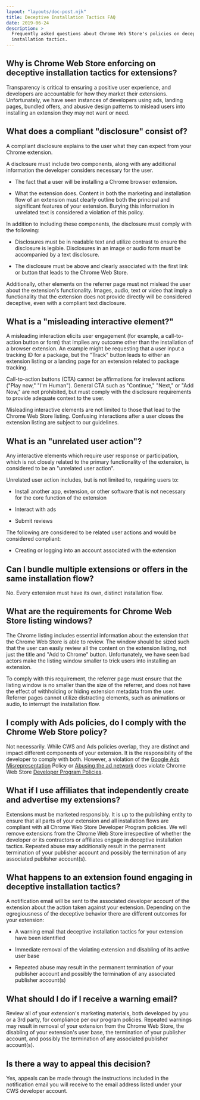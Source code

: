 ```yaml
---
layout: "layouts/doc-post.njk"
title: Deceptive Installation Tactics FAQ
date: 2019-06-24
description: >
  Frequently asked questions about Chrome Web Store's policies on deceptive
  installation tactics.
---
```


## Why is Chrome Web Store enforcing on deceptive installation tactics for extensions?

Transparency is critical to ensuring a positive user experience, and developers are accountable for
how they market their extensions. Unfortunately, we have seen instances of developers using ads,
landing pages, bundled offers, and abusive design patterns to mislead users into installing an
extension they may not want or need.

## What does a compliant "disclosure" consist of?

A compliant disclosure explains to the user what they can expect from your Chrome extension.

A disclosure must include two components, along with any additional information the developer
considers necessary for the user.

*   The fact that a user will be installing a Chrome browser extension.

*   What the extension does. Content in both the marketing and installation flow of an extension
    must clearly outline both the principal and significant features of your extension. Burying this
    information in unrelated text is considered a violation of this policy.

In addition to including these components, the disclosure must comply with the following:

*   Disclosures must be in readable text and utilize contrast to ensure the disclosure is legible.
    Disclosures in an image or audio form must be accompanied by a text disclosure.

*   The disclosure must be above and clearly associated with the first link or button that leads to
    the Chrome Web Store.

Additionally, other elements on the referrer page must not mislead the user about the extension's
functionality. Images, audio, text or video that imply a functionality that the extension does not
provide directly will be considered deceptive, even with a compliant text disclosure.

## What is a "misleading interactive element?"

A misleading interaction elicits user engagement (for example, a call-to-action button or form) that
implies any outcome other than the installation of a browser extension. An example might be
requesting that a user input a tracking ID for a package, but the "Track" button leads to either an
extension listing or a landing page for an extension related to package tracking.

Call-to-action buttons (CTA) cannot be affirmations for irrelevant actions ("Play now," "I'm
Human"). General CTA such as "Continue," "Next," or "Add Now," are not prohibited, but must comply
with the disclosure requirements to provide adequate context to the user.

Misleading interactive elements are not limited to those that lead to the Chrome Web Store listing.
Confusing interactions after a user closes the extension listing are subject to our guidelines.

## What is an "unrelated user action"?

Any interactive elements which require user response or participation, which is not closely related
to the primary functionality of the extension, is considered to be an "unrelated user action".

Unrelated user action includes, but is not limited to, requiring users to:

*   Install another app, extension, or other software that is not necessary for the core function of
    the extension

*   Interact with ads

*   Submit reviews

The following are considered to be related user actions and would be considered compliant:

*   Creating or logging into an account associated with the extension

## Can I bundle multiple extensions or offers in the same installation flow?

No. Every extension must have its own, distinct installation flow.

## What are the requirements for Chrome Web Store listing windows?

The Chrome listing includes essential information about the extension that the Chrome Web Store is
able to review. The window should be sized such that the user can easily review all the content on
the extension listing, not just the title and "Add to Chrome" button. Unfortunately, we have seen
bad actors make the listing window smaller to trick users into installing an extension.

To comply with this requirement, the referrer page must ensure that the listing window is no smaller
than the size of the referrer, and does not have the effect of withholding or hiding extension
metadata from the user. Referrer pages cannot utilize distracting elements, such as animations or
audio, to interrupt the installation flow.

## I comply with Ads policies, do I comply with the Chrome Web Store policy?

Not necessarily. While CWS and Ads policies overlap, they are distinct and impact different
components of your extension. It is the responsibility of the developer to comply with both.
However, a violation of the [Google Ads
Misrepresentation](https://support.google.com/adspolicy/answer/6020955) Policy or [Abusing the ad
network](https://support.google.com/adspolicy/answer/6020954) does violate Chrome Web Store
[Developer Program Policies](https://developer.chrome.com/docs/webstore/program_policies/).


## What if I use affiliates that independently create and advertise my extensions?

Extensions must be marketed responsibly. It is up to the publishing entity to ensure that all parts
of your extension and all installation flows are compliant with all Chrome Web Store Developer
Program policies. We will remove extensions from the Chrome Web Store irrespective of whether the
developer or its contractors or affiliates engage in deceptive installation tactics. Repeated abuse
may additionally result in the permanent termination of your publisher account and possibly the
termination of any associated publisher account(s).

## What happens to an extension found engaging in deceptive installation tactics?

A notification email will be sent to the associated developer account of the extension about the
action taken against your extension. Depending on the egregiousness of the deceptive behavior there
are different outcomes for your extension:

*   A warning email that deceptive installation tactics for your extension have been identified

*   Immediate removal of the violating extension and disabling of its active user base

*   Repeated abuse may result in the permanent termination of your publisher account and possibly
    the termination of any associated publisher account(s)

## What should I do if I receive a warning email?

Review all of your extension's marketing materials, both developed by you or a 3rd party, for
compliance per our program policies. Repeated warnings may result in removal of your extension from
the Chrome Web Store, the disabling of your extension's user base, the termination of your publisher
account, and possibly the termination of any associated publisher account(s).

## Is there a way to appeal this decision?

Yes, appeals can be made through the instructions included in the notification email you will
receive to the email address listed under your CWS developer account.
